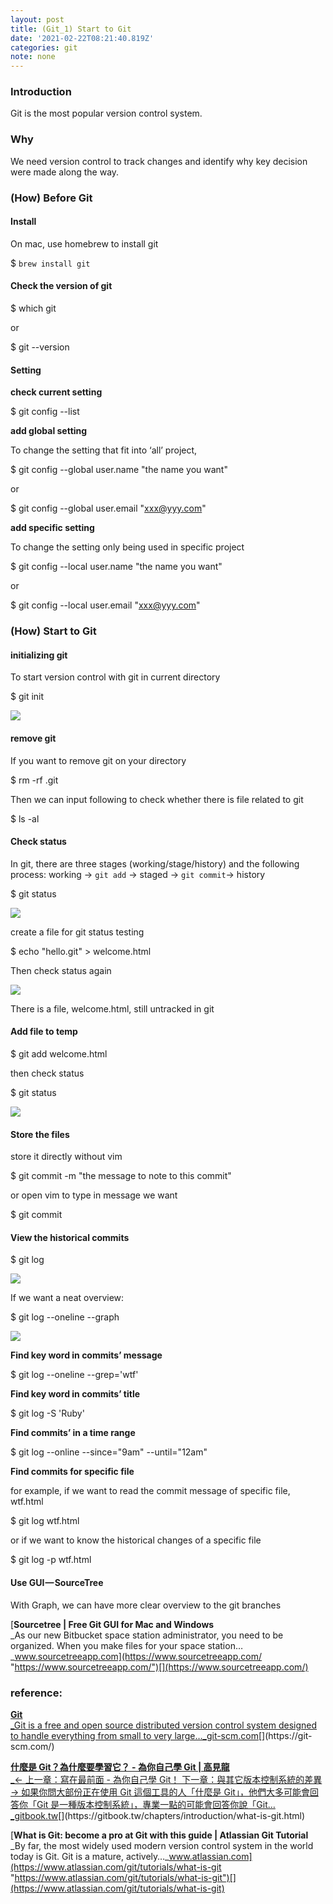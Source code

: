 ```yaml
---
layout: post
title: (Git_1) Start to Git
date: '2021-02-22T08:21:40.819Z'
categories: git
note: none
---
```


### Introduction

Git is the most popular version control system.

### Why

We need version control to track changes and identify why key decision were made along the way.

### (How) Before Git

#### Install

On mac, use homebrew to install git

$ `brew install git`

#### Check the version of git

$ which git

or

$ git --version

#### Setting

**check current setting**

$ git config --list

**add global setting**

To change the setting that fit into ‘all’ project,

$ git config --global user.name "the name you want"

or

$ git config --global user.email "xxx@yyy.com"

**add specific setting**

To change the setting only being used in specific project

$ git config --local user.name "the name you want"

or

$ git config --local user.email "xxx@yyy.com"

### (How) Start to Git

#### initializing git

To start version control with git in current directory

$ git init

![](/Users/chenyongzhe/coding/practice_not_for_github/javascript_practice/medium-to-markdown/medium-export/posts/md_1623056197395/img/1__syxu__rH684iHYmn1BZtxPg.png)

#### remove git

If you want to remove git on your directory

$ rm -rf .git

Then we can input following to check whether there is file related to git

$ ls -al

#### Check status

In git, there are three stages (working/stage/history) and the following process: working -> `git add` -> staged -> `git commit`\-> history

$ git status

![](/Users/chenyongzhe/coding/practice_not_for_github/javascript_practice/medium-to-markdown/medium-export/posts/md_1623056197395/img/1__Pv1briXOtMvI7tU6__knn3g.png)

create a file for git status testing

$ echo "hello.git" > welcome.html

Then check status again

![](/Users/chenyongzhe/coding/practice_not_for_github/javascript_practice/medium-to-markdown/medium-export/posts/md_1623056197395/img/1__7JZv6zcN9KPNz6Y3XdQM6w.png)

There is a file, welcome.html, still untracked in git

#### Add file to temp

$ git add welcome.html

then check status

$ git status

![](/Users/chenyongzhe/coding/practice_not_for_github/javascript_practice/medium-to-markdown/medium-export/posts/md_1623056197395/img/1__5fKmVmoT6k30KoRtrfd69w.png)

#### Store the files

store it directly without vim

$ git commit -m "the message to note to this commit"

or open vim to type in message we want

$ git commit

#### View the historical commits

$ git log

![](/Users/chenyongzhe/coding/practice_not_for_github/javascript_practice/medium-to-markdown/medium-export/posts/md_1623056197395/img/1__xM9A96o__hrRKduVcs1vPCA.png)

If we want a neat overview:

$ git log --oneline --graph

![](/Users/chenyongzhe/coding/practice_not_for_github/javascript_practice/medium-to-markdown/medium-export/posts/md_1623056197395/img/1__HP4y4QxFD2OVofPPrZgcAA.png)

**Find key word in commits’ message**

$ git log --oneline --grep='wtf'

**Find key word in commits’ title**

$ git log -S 'Ruby'

**Find commits’ in a time range**

$ git log --online --since="9am" --until="12am"

**Find commits for specific file**

for example, if we want to read the commit message of specific file, wtf.html

$ git log wtf.html

or if we want to know the historical changes of a specific file

$ git log -p wtf.html

#### Use GUI — SourceTree

With Graph, we can have more clear overview to the git branches

[**Sourcetree | Free Git GUI for Mac and Windows**  
_As our new Bitbucket space station administrator, you need to be organized. When you make files for your space station…_www.sourcetreeapp.com](https://www.sourcetreeapp.com/ "https://www.sourcetreeapp.com/")[](https://www.sourcetreeapp.com/)

### reference:

[**Git**  
_Git is a free and open source distributed version control system designed to handle everything from small to very large…_git-scm.com](https://git-scm.com/ "https://git-scm.com/")[](https://git-scm.com/)

[**什麼是 Git？為什麼要學習它？ - 為你自己學 Git | 高見龍**  
_← 上一章：寫在最前面 - 為你自己學 Git！ 下一章：與其它版本控制系統的差異 → 如果你問大部份正在使用 Git 這個工具的人「什麼是 Git」，他們大多可能會回答你「Git 是一種版本控制系統」，專業一點的可能會回答你說「Git…_gitbook.tw](https://gitbook.tw/chapters/introduction/what-is-git.html "https://gitbook.tw/chapters/introduction/what-is-git.html")[](https://gitbook.tw/chapters/introduction/what-is-git.html)

[**What is Git: become a pro at Git with this guide | Atlassian Git Tutorial**  
_By far, the most widely used modern version control system in the world today is Git. Git is a mature, actively…_www.atlassian.com](https://www.atlassian.com/git/tutorials/what-is-git "https://www.atlassian.com/git/tutorials/what-is-git")[](https://www.atlassian.com/git/tutorials/what-is-git)